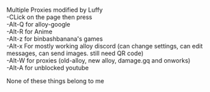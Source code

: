Multiple Proxies modified by Luffy  
-CLick on the page then press   
-Alt-Q for alloy-google  
-Alt-R for Anime  
-Alt-z for binbashbanana's games  
-Alt-x For mostly working alloy discord (can change settings, can edit messages, can send images. still need QR code)  
-Alt-W for proxies (old-alloy, new alloy, damage.gq and onworks)   
-Alt-A for unblocked youtube  



None of these things belong to me  
  
